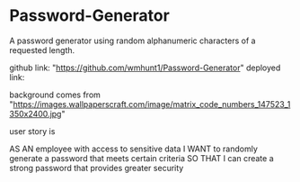 # Password-Generator
A password generator using random alphanumeric characters of a requested length.

github link: "https://github.com/wmhunt1/Password-Generator"
deployed link: 

background comes from "https://images.wallpaperscraft.com/image/matrix_code_numbers_147523_1350x2400.jpg"

user story is

AS AN employee with access to sensitive data
I WANT to randomly generate a password that meets certain criteria
SO THAT I can create a strong password that provides greater security